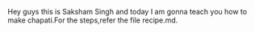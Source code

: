 Hey guys this is Saksham Singh and today I am gonna teach you how to make chapati.For the steps,refer the file recipe.md.